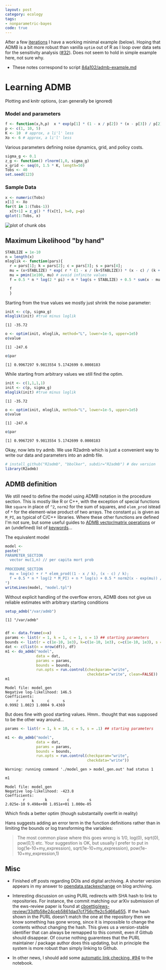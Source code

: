 ```yaml
---
layout: post
category: ecology
tags: 
- nonparametric-bayes
code: true
---
```




After a few [iterations](https://github.com/cboettig/nonparametric-bayes/commits/b4576cfc0b5a0c87701348976875c8657f0fd048/inst/examples/admb-example.md) I have a working minimal example (below).  Hoping that ADMB is a bit more robust than vanilla `optim` out of R as I loop over data sets for the sensitivity analysis ([#32](https://github.com/cboettig/nonparametric-bayes/issues/32)). Does not seem to hold in simple example here, not sure why.   

* These notes correspond to script [84a102/admb-example.md](https://github.com/cboettig/nonparametric-bayes/blob/84a1025854987ef659b4ef17e172933d72547f6d/inst/examples/admb-example.md)

# Learning ADMB

Plotting and knitr options, (can generally be ignored)






### Model and parameters


```r
f <- function(x,h,p)  x * exp(p[1] * (1 - x / p[2]) * (x - p[3]) / p[2] ) 
p <- c(1, 10, 5)
K <- 10  # approx, a li'l' less
Xo <- 6 # approx, a li'l' less
```


  

Various parameters defining noise dynamics, grid, and policy costs.  


```r
sigma_g <- 0.1
z_g <- function() rlnorm(1,0, sigma_g)
x_grid <- seq(0, 1.5 * K, length=50)
Tobs <- 40
set.seed(123)
```


### Sample Data


```r
x <- numeric(Tobs)
x[1] <- Xo
for(t in 1:(Tobs-1))
  x[t+1] = z_g() * f(x[t], h=0, p=p)
qplot(1:Tobs, x)
```

![plot of chunk obs](http://farm3.staticflickr.com/2807/8956942302_0d7d47ea49_o.png) 



## Maximum Likelihood "by hand"


```r
STABLIZE = 1e-10
n = length(x)
mloglik <- function(pars){ 
  r = pars[1]; k = pars[2]; c = pars[3]; s = pars[4];
  mu = (x+STABLIZE) * exp( r * (1 - x / (k+STABLIZE)) * (x - c) / (k + STABLIZE));
  mu = pmin(1e100, mu) # avoid infinite values 
  f = 0.5 * n * log(2 * pi) + n * log(s + STABLIZE) + 0.5 * sum(x - mu + STABLIZE)^2/ (s + STABLIZE)^2;

  f
  }
```


Starting from the true values we mostly just shrink the noise parameter:


```r
init <- c(p, sigma_g)
mloglik(init) #true minus loglik
```

```
[1] -35.72
```

```r
o <- optim(init, mloglik, method="L", lower=1e-5, upper=1e5)
o$value
```

```
[1] -247.6
```

```r
o$par
```

```
[1] 0.9967297 9.9813554 5.1742699 0.0008183
```


While starting from arbitrary values we still find the optim.


```r
init <- c(1,1,1,1)  
init <- c(p, sigma_g)
mloglik(init) #true minus loglik
```

```
[1] -35.72
```

```r
o <- optim(init, mloglik, method="L", lower=1e-5, upper=1e5)
o$value
```

```
[1] -247.6
```

```r
o$par
```

```
[1] 0.9967297 9.9813554 5.1742699 0.0008183
```


Okay, now lets try admb.  We use R2admb which is just a convenient way to write our data and parameters into an admb file.  



```r
# install_github("R2admb", "bbolker", subdir="R2admb") # dev version
library(R2admb)
```



## ADMB definition

We still need to define the model using ADMB notation in the procedure section.  This is mostly like R or C++, with the exception of special functions like `square` in place of `^2`, `norm2` for the sum of squares, and `elem_prod` istead of `*` for the element-wise product of two arrays. The constant `pi` is given as `M_PI`, as typical of C/C++ libraries.  Where these other functions are defined I'm not sure, but some useful guides to [ADMB vector/matrix operations](http://fish.washington.edu/research/MPAM/resources/ADMB_Minte-Vera.pdf) or an (undefined) list of [keywords](http://www.admb-project.org/developers/contribute-documentation/functions/keywords.txt/view)...

The equivalent model 


```r
model <- 
paste("
PARAMETER_SECTION
  vector mu(1,n) // per capita mort prob
      
PROCEDURE_SECTION
  mu = log(x) + r * elem_prod((1 - x / k), (x - c) / k);
  f = 0.5 * n * log(2 * M_PI) + n * log(s) + 0.5 * norm2(x - exp(mu)) / square(s);
")
writeLines(model, "model.tpl")
```



Without explicit handling of the overflow errors, ADMB does not give us reliable estimates with arbitrary starting conditions



```r
setup_admb("/var/admb")
```

```
[1] "/var/admb"
```

```r

df <- data.frame(x=x)
params <- list(r = 1, k = 1, c = 1, s = 1) ## starting parameters
bounds <- list(r = c(1e-10, 1e3), k=c(1e-10, 1e3), c=c(1e-10, 1e3), s = c(1e-5,1e3)) ## bounds
dat <- c(list(n = nrow(df)), df)
m1 <- do_admb("model",
              data = dat,
              params = params,
              bounds = bounds,
              run.opts = run.control(checkparam="write",
                                     checkdata="write", clean=FALSE))
m1
```

```
Model file: model_gen 
Negative log-likelihood: 146.5 
Coefficients:
     r      k      c      s 
0.9992 1.0023 1.0004 9.4369 
```


But does fine with good starting values.  Hmm.. thought that was supposed to be the other way around...


```r
params <- list(r = 1, k = 10, c = 5, s = .1) ## starting parameters

m1 <- do_admb("model",
              data = dat,
              params = params,
              bounds = bounds,
              run.opts = run.control(checkparam="write",
                                     checkdata="write"))
```

```
Warning: running command './model_gen > model_gen.out' had status 1
```

```r
m1
```

```
Model file: model_gen 
Negative log-likelihood: -423.8 
Coefficients:
        r         k         c         s 
2.025e-10 9.498e+00 1.051e+01 1.000e-05 
```



Which finds a better optim (though substantailly overfit in reality)


Hans suggests adding an error term in the function definitions rather than in limiting the bounds or log transforming the variables:

> The most common plase where
 this goes wrong is 1/0, log(0), sqrt(0), pow(0,1) etc.
> Your suggestion is OK, but usually I prefer to put
 in log(1e-10+my_expression), sqrt(1e-10+my_expression), pow(1e-10+my_expression,1)




## Misc

* Finished off posts regarding DOIs and digital archiving.  A shorter version appears in my answer to [opendata.stackexchange](http://opendata.stackexchange.com/questions/694/preservation-of-blog-posts-articles-and-essays/719#719) on blog archiving.  

* Interesting discussion on using PURL redirects with SHA hash to link to repositories.  For instance, the commit matching our arXiv submission of the ews-review paper is found at [cboettig/ews-review/33dfb58e24ceb5861dad7cf756cffe2c5d66a655](http://purl.org/cboettig/ews-review/33dfb58e24ceb5861dad7cf756cffe2c5d66a655).  If the hash shown in the PURL doesn't match the one at the repository then we know something has gone wrong, since it is impossible to change the contents without changing the hash.   This gives us a version-stable identifier that can always be remapped to this commit, even if Github should disappear.  Of course nothing guarentees that the PURL maintainer / package author does this updating, but in principle the system is more robust than simply linking to Github. 

* In other news, I should add some [automatic link checking, #94](https://github.com/cboettig/labnotebook/issues/94) to the notebook.  
